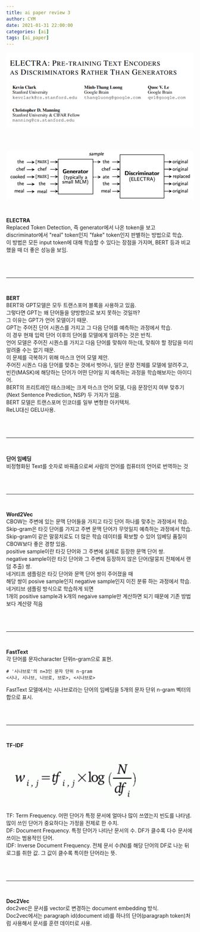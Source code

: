 ```yaml
---
title: ai paper review 3
author: CYM
date: 2021-01-31 22:00:00
categories: [ai]
tags: [ai_paper]
---
```


![img](https://github.com/cym-2/cym-2.github.io/blob/main/assets/img/posts/ap3/001.PNG?raw=true)

<br>
<br>

![img](https://github.com/cym-2/cym-2.github.io/blob/main/assets/img/posts/ap3/002.png?raw=true)

<br>

**ELECTRA**<br>
Replaced Token Detection, 즉 generator에서 나온 token을 보고<br>
discriminator에서 "real" token인지 "fake" token인지 판별하는 방법으로 학습.<br> 
이 방법은 모든 input token에 대해 학습할 수 있다는 장점을 가지며, BERT 등과 비교했을 때 더 좋은 성능을 보임.<br>
<br>
<br>
<br>

---

<br>

**BERT**<br>
BERT와 GPT모델은 모두 트랜스포머 블록을 사용하고 있음.<br>
그렇다면 GPT는 왜 단어들을 양방향으로 보지 못하는 것일까?<br>
그 이유는 GPT가 언어 모델이기 때문.<br>
GPT는 주어진 단어 시퀀스를 가지고 그 다음 단어를 예측하는 과정에서 학습.<br>
이 경우 현재 입력 단어 이후의 단어를 모델에게 알려주는 것은 반칙.<br>
언어 모델은 주어진 시퀀스를 가지고 다음 단어를 맞춰야 하는데, 맞춰야 할 정답을 미리 알려줄 수는 없기 때문.<br>
이 문제를 극복하기 위해 마스크 언어 모델 제안.<br>
주어진 시퀀스 다음 단어를 맞추는 것에서 벗어나, 일단 문장 전체를 모델에 알려주고,<br>
빈칸(MASK)에 해당하는 단어가 어떤 단어일 지 예측하는 과정을 학습해보자는 아이디어.<br>
BERT의 프리트레인 태스크에는 크게 마스크 언어 모델, 다음 문장인지 여부 맞추기(Next Sentence Prediction, NSP) 두 가지가 있음.<br>
BERT 모델은 트랜스포머 인코더를 일부 변형한 아키텍처.<br>
ReLU대신 GELU사용.<br>
<br>
<br>
<br>

---

<br>

**단어 임베딩**<br>
비정형화된 Text를 숫자로 바꿔줌으로써 사람의 언어를 컴퓨터의 언어로 번역하는 것<br>
<br>
<br>
<br>

---

<br>

**Word2Vec**<br>
CBOW는 주변에 있는 문맥 단어들을 가지고 타깃 단어 하나를 맞추는 과정에서 학습.<br>
Skip-gram은 타깃 단어를 가지고 주변 문맥 단어가 무엇일지 예측하는 과정에서 학습.<br>
Skip-gram이 같은 말뭉치로도 더 많은 학습 데이터를 확보할 수 있어 임베딩 품질이 CBOW보다 좋은 경향 있음.<br>
positive sample이란 타깃 단어와 그 주변에 실제로 등장한 문맥 단어 쌍.<br>
negative sample이란 타깃 단어와 그 주변에 등장하지 않은 단어(말뭉치 전체에서 랜덤 추출) 쌍.<br>
네거티프 샘플링은 타깃 단어와 문맥 단어 쌍이 주어졌을 때<br> 
해당 쌍이 posive sample인지 negative sample인지 이진 분류 하는 과정에서 학습.<br>
네거티브 샘플링 방식으로 학습하게 되면 <br>
1개의 positive sample과 k개의 negaive sample만 계산하면 되기 때문에 기존 방법보다 계산량 적음<br> 
<br>
<br>
<br>

---

<br>

**FastText**<br>
각 단어를 문자character 단위n-gram으로 표현.<br>

```
# '시나브로'의 n=3인 문자 단위 n-gram
<시나, 시나브, 나브로, 브로>, <시나브로>
```

FastText 모델에서는 시나브로라는 단어의 임베딩을 5개의 문자 단위 n-gram 벡터의 합으로 표시.<br>
<br>
<br>
<br>

---

<br>

**TF-IDF**<br>

![img](https://github.com/cym-2/cym-2.github.io/blob/main/assets/img/posts/ap3/003.PNG?raw=true)

TF: Term Frequency. 어떤 단어가 특정 문서에 얼마나 많이 쓰였는지 빈도를 나타냄. 많이 쓰인 단어가 중요하다는 가정을 전제로 한 수치.<br>
DF: Document Frequency. 특정 단어가 나타난 문서의 수. DF가 클수록 다수 문서에 쓰이는 범용적인 단어.<br>
IDF: Inverse Document Frequency. 전체 문서 수(N)를 해당 단어의 DF로 나눈 뒤 로그를 취한 값. 그 값이 클수록 특이한 단어라는 뜻.<br>
<br>
<br>
<br>

---

<br>

**Doc2Vec**<br>
doc2vec은 문서를 vector로 변경하는 document embedding 방식.<br>
Doc2vec에서는 paragraph id(document id)를 하나의 단어(paragraph token)처럼 사용해서 문서를 훈련 데이터로 사용.<br>
<br>
<br>
<br>
